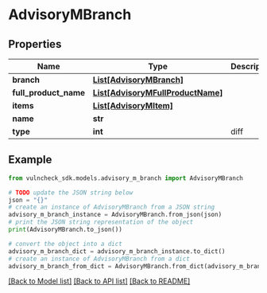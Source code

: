 # AdvisoryMBranch


## Properties

Name | Type | Description | Notes
------------ | ------------- | ------------- | -------------
**branch** | [**List[AdvisoryMBranch]**](AdvisoryMBranch.md) |  | [optional] 
**full_product_name** | [**List[AdvisoryMFullProductName]**](AdvisoryMFullProductName.md) |  | [optional] 
**items** | [**List[AdvisoryMItem]**](AdvisoryMItem.md) |  | [optional] 
**name** | **str** |  | [optional] 
**type** | **int** | diff | [optional] 

## Example

```python
from vulncheck_sdk.models.advisory_m_branch import AdvisoryMBranch

# TODO update the JSON string below
json = "{}"
# create an instance of AdvisoryMBranch from a JSON string
advisory_m_branch_instance = AdvisoryMBranch.from_json(json)
# print the JSON string representation of the object
print(AdvisoryMBranch.to_json())

# convert the object into a dict
advisory_m_branch_dict = advisory_m_branch_instance.to_dict()
# create an instance of AdvisoryMBranch from a dict
advisory_m_branch_from_dict = AdvisoryMBranch.from_dict(advisory_m_branch_dict)
```
[[Back to Model list]](../README.md#documentation-for-models) [[Back to API list]](../README.md#documentation-for-api-endpoints) [[Back to README]](../README.md)


